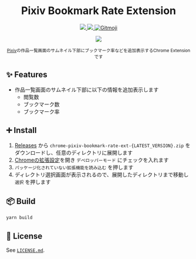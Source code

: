 <h1 align="center">Pixiv Bookmark Rate Extension</h1>

<p align="center">
  <a href="https://github.com/844196/chrome-pixiv-bookmark-rate-ext/actions/workflows/ci.yml">
    <img src="https://github.com/844196/chrome-pixiv-bookmark-rate-ext/actions/workflows/ci.yml/badge.svg?branch=main" />
  </a>
  <a href="https://github.com/844196/chrome-pixiv-bookmark-rate-ext/releases/latest">
    <img src="https://img.shields.io/github/release/844196/chrome-pixiv-bookmark-rate-ext.svg" />
  </a>
  <a href="https://gitmoji.dev">
    <img src="https://img.shields.io/badge/gitmoji-%20😜%20😍-FFDD67.svg?style=flat" alt="Gitmoji">
  </a>
</p>

<p align="center">
  <img src="https://user-images.githubusercontent.com/4990822/160822625-8bc5ae54-0ad8-419b-b96c-0cf598d72db2.png" />
</p>

<p align="center">
  <sup><a href="https://www.pixiv.net/">Pixiv</a>の作品一覧画面のサムネイル下部にブックマーク率などを追加表示するChrome Extensionです</sup>
</p>

## :sparkles: Features

* 作品一覧画面のサムネイル下部に以下の情報を追加表示します
  * 閲覧数
  * ブックマーク数
  * ブックマーク率

## :heavy_plus_sign: Install

1. [Releases](https://github.com/844196/chrome-pixiv-bookmark-rate-ext/releases/latest) から `chrome-pixiv-bookmark-rate-ext-{LATEST_VERSION}.zip` をダウンロードし、任意のディレクトリに展開します
2. [Chromeの拡張設定](chrome://extensions/)を開き `デベロッパーモード` にチェックを入れます
3. `パッケージ化されていない拡張機能を読み込む` を押します
4. ディレクトリ選択画面が表示されるので、展開したディレクトリまで移動し `選択` を押します

## :package: Build

```sh
yarn build
```

## :page_facing_up: License

See [`LICENSE.md`](/LICENSE.md).
